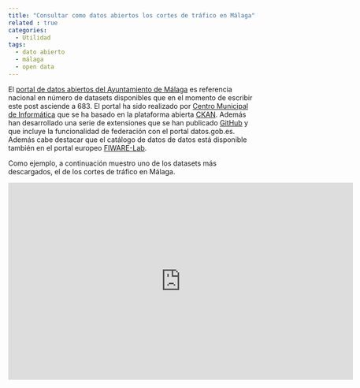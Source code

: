 ```yaml
---
title: "Consultar como datos abiertos los cortes de tráfico en Málaga"
related : true
categories:
  - Utilidad
tags: 
  - dato abierto
  - málaga
  - open data
---
```


El
[portal de datos abiertos del Ayuntamiento de Málaga](http://datosabiertos.malaga.eu/) es
referencia nacional en número de datasets disponibles que en el momento de
escribir este post asciende a 683. El portal ha sido realizado
por [Centro Municipal de Informática](http://cemi.malaga.eu/) que se ha basado
en la plataforma abierta [CKAN](http://ckan.org/). Además han desarrollado una
serie de extensiones que se han
publicado [GitHub](http://https//github.com/damalaga/) y que incluye la
funcionalidad de federación con el portal datos.gob.es. Además cabe destacar que
el catálogo de datos de datos está disponible también en el portal
europeo [FIWARE-Lab](https://data.lab.fi-ware.org/organization/malaga).

Como ejemplo, a continuación muestro uno de los datasets más descargados, el de los cortes de tráfico en Málaga.

<iframe width="700" height="400" src="http://datosabiertos.malaga.eu/dataset/cortes-de-trafico/resource/b961c53f-ed29-4154-a2df-d747cd15afa8/view/055c9769-7b8f-4d57-b91e-454722542d7a" frameBorder="0"></iframe>

